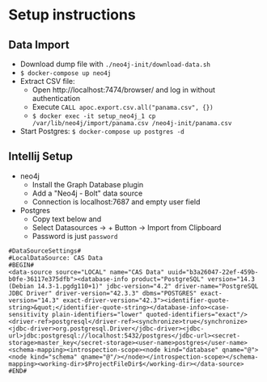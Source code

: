 # Setup instructions

## Data Import

* Download dump file with `./neo4j-init/download-data.sh`
* `$ docker-compose up neo4j`
* Extract CSV file:
    * Open http://localhost:7474/browser/ and log in without authentication
    * Execute `CALL apoc.export.csv.all("panama.csv", {})`
    * `$ docker exec -it setup_neo4j_1 cp /var/lib/neo4j/import/panama.csv /neo4j-init/panama.csv`
* Start Postgres: `$ docker-compose up postgres -d`

## Intellij Setup

* neo4j
    * Install the Graph Database plugin
    * Add a "Neo4j - Bolt" data source
    * Connection is localhost:7687 and empty user field
* Postgres
    * Copy text below and
    * Select Datasources -> + Button -> Import from Clipboard
    * Password is just `password`

```
#DataSourceSettings#
#LocalDataSource: CAS Data
#BEGIN#
<data-source source="LOCAL" name="CAS Data" uuid="b3a26047-22ef-459b-b0fe-36117e375dfb"><database-info product="PostgreSQL" version="14.3 (Debian 14.3-1.pgdg110+1)" jdbc-version="4.2" driver-name="PostgreSQL JDBC Driver" driver-version="42.3.3" dbms="POSTGRES" exact-version="14.3" exact-driver-version="42.3"><identifier-quote-string>&quot;</identifier-quote-string></database-info><case-sensitivity plain-identifiers="lower" quoted-identifiers="exact"/><driver-ref>postgresql</driver-ref><synchronize>true</synchronize><jdbc-driver>org.postgresql.Driver</jdbc-driver><jdbc-url>jdbc:postgresql://localhost:5432/postgres</jdbc-url><secret-storage>master_key</secret-storage><user-name>postgres</user-name><schema-mapping><introspection-scope><node kind="database" qname="@"><node kind="schema" qname="@"/></node></introspection-scope></schema-mapping><working-dir>$ProjectFileDir$</working-dir></data-source>
#END#
```
